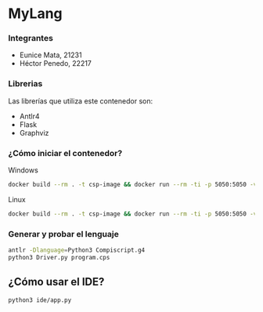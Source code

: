 # MyLang

### Integrantes
- Eunice Mata, 21231
- Héctor Penedo, 22217

### Librerias
Las librerías que utiliza este contenedor son:
- Antlr4
- Flask
- Graphviz

### ¿Cómo iniciar el contenedor?
Windows
```bash
docker build --rm . -t csp-image && docker run --rm -ti -p 5050:5050 -v "%cd%\program":/program csp-image
```

Linux
```bash
docker build --rm . -t csp-image && docker run --rm -ti -p 5050:5050 -v "$(pwd)/program":/program csp-image
```

### Generar y probar el lenguaje
```bash
antlr -Dlanguage=Python3 Compiscript.g4
python3 Driver.py program.cps
```

## ¿Cómo usar el IDE?
```bash
python3 ide/app.py
```
